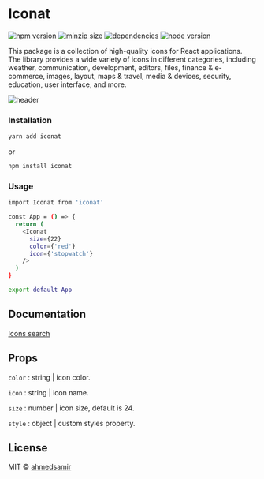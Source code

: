 # Iconat
[![npm version](https://img.shields.io/npm/v/iconat)](https://www.npmjs.com/package/iconat)
[![minzip size](https://img.shields.io/bundlephobia/minzip/iconat)](https://www.npmjs.com/package/iconat)
[![dependencies](https://img.shields.io/librariesio/dependents/npm/iconat)](https://www.npmjs.com/package/iconat)
[![node version](https://img.shields.io/node/v/iconat)](https://www.npmjs.com/package/iconat) 

This package is a collection of high-quality icons for React applications. The library provides a wide variety of icons in different categories, including weather, communication, development, editors, files, finance & e-commerce, images, layout, maps & travel, media & devices, security, education, user interface, and more. 

![header](https://i.ibb.co/VH5C7FY/header.png)

### Installation

```bash
yarn add iconat
```

or

```bash
npm install iconat
```



### Usage

```bash
import Iconat from 'iconat'

const App = () => {
  return (
    <Iconat
      size={22}
      color={'red'}
      icon={'stopwatch'}
    />
  )
}

export default App
```

## Documentation
[Icons search](https://iconat.vercel.app/icons)

## Props

`color` : string | icon color.

`icon` : string | icon name.

`size` : number | icon size, default is 24.

`style` : object | custom styles property.



## License

MIT © [ahmedsamir](https://github.com/ahmedsamirdev)
